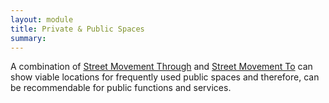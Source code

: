 ```yaml
---
layout: module
title: Private & Public Spaces
summary: 
---
```


A combination of [Street Movement Through]() and [Street Movement To]() can show viable locations for frequently used public spaces and therefore, can be recommendable for public functions and services.
